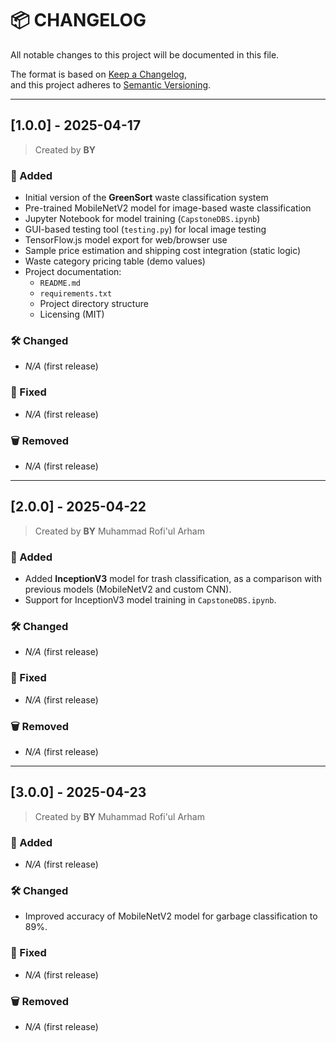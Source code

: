 # 📦 CHANGELOG

All notable changes to this project will be documented in this file.

The format is based on [Keep a Changelog](https://keepachangelog.com/en/1.1.0/),  
and this project adheres to [Semantic Versioning](https://semver.org/spec/v2.0.0.html).

---

## [1.0.0] - 2025-04-17

> Created by **BY**

### 🎉 Added
- Initial version of the **GreenSort** waste classification system
- Pre-trained MobileNetV2 model for image-based waste classification
- Jupyter Notebook for model training (`CapstoneDBS.ipynb`)
- GUI-based testing tool (`testing.py`) for local image testing
- TensorFlow.js model export for web/browser use
- Sample price estimation and shipping cost integration (static logic)
- Waste category pricing table (demo values)
- Project documentation:
  - `README.md`
  - `requirements.txt`
  - Project directory structure
  - Licensing (MIT)

### 🛠️ Changed
- _N/A_ (first release)

### 🐛 Fixed
- _N/A_ (first release)

### 🗑️ Removed
- _N/A_ (first release)

---

## [2.0.0] - 2025-04-22
> Created by **BY** Muhammad Rofi'ul Arham

### 🎉 Added
- Added **InceptionV3** model for trash classification, as a comparison with previous models (MobileNetV2 and custom CNN).
- Support for InceptionV3 model training in `CapstoneDBS.ipynb`.

### 🛠️ Changed
- _N/A_ (first release)

### 🐛 Fixed
- _N/A_ (first release)

### 🗑️ Removed
- _N/A_ (first release)

---

## [3.0.0] - 2025-04-23
> Created by **BY** Muhammad Rofi'ul Arham

### 🎉 Added
- _N/A_ (first release)

### 🛠️ Changed
- Improved accuracy of MobileNetV2 model for garbage classification to 89%.

### 🐛 Fixed
- _N/A_ (first release)

### 🗑️ Removed
- _N/A_ (first release)